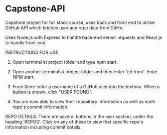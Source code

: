 # Capstone-API
Capstone project for full stack course, uses back and front end to utilise GitHub API which fetches user and repo data from GitHb.

Uses Node.js with Express to handle back-end server requests and React.js to handle front-end.

INSTRUCTIONS FOR USE

1. Open terminal at project folder and type npm start.

2. Open another terminal at project folder and then enter 'cd front'. Enter NPM start.

3. From there enter a username of a GitHub user into the textbox. When a button is shown, click "USER FOUND".

4. You are now able to view their repository information as well as each repo's commit information.

REPO DETAILS: There are several buttons in the user section, under the heading 'REPOS'. Click on any of these to view that specific repo's information including commit details.
